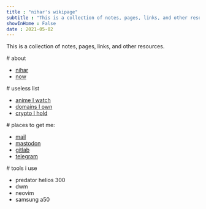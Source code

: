 ```yaml
---
title : "nihar's wikipage"
subtitle : "This is a collection of notes, pages, links, and other resources."
showInHome : False
date : 2021-05-02
---
```



This is a collection of notes, pages, links, and other resources.

\# about

* [nihar](/nihar)
* [now](/now)

\# useless list

* [anime I watch](/anime)
* [domains I own](/domain)
* [crypto I hold](/crypto)

\# places to get me:

* [mail](mailto:mail@nihars.com)
* [mastodon](https://fosstodon.org/@nihar)
* [gitlab](https://github.com/niharokz)
* [telegram](https://t.me/niharokz)

\# tools i use

* predator helios 300
* dwm
* neovim 
* samsung a50 
